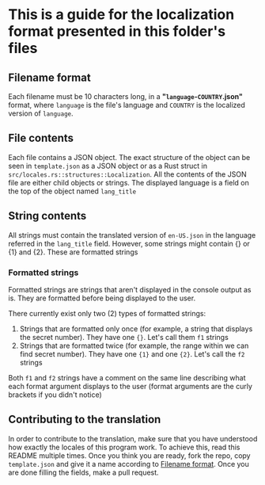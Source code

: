 # This is a guide for the localization format presented in this folder's files

## Filename format

Each filename must be 10 characters long, in a **"`language`-`COUNTRY`.json"** format, where `language` is the file's language and `COUNTRY` is the localized version of `language`.

## File contents

Each file contains a JSON object. The exact structure of the object can be seen in `template.json` as a JSON object or as a Rust struct in `src/locales.rs::structures::Localization`. All the contents of the JSON file are either child objects or strings. The displayed language is a field on the top of the object named `lang_title`

## String contents

All strings must contain the translated version of `en-US.json` in the language referred in the `lang_title` field. However, some strings might contain {} or {1} and {2}. These are formatted strings

### Formatted strings

Formatted strings are strings that aren't displayed in the console output as is. They are formatted before being displayed to the user.

There currently exist only two (2) types of formatted strings:

1) Strings that are formatted only once (for example, a string that displays the secret number). They have one `{}`. Let's call them `f1` strings
2) Strings that are formatted twice (for example, the range within we can find secret number). They have one `{1}` and one `{2}`. Let's call the `f2` strings

Both `f1` and `f2` strings have a comment on the same line describing what each format argument displays to the user (format arguments are the curly brackets if you didn't notice)

## Contributing to the translation

In order to contribute to the translation, make sure that you have understood how exactly the locales of this program work. To achieve this, read this README multiple times. Once you think you are ready, fork the repo, copy `template.json` and give it a name according to [Filename format](#filename-format). Once you are done filling the fields, make a pull request.
